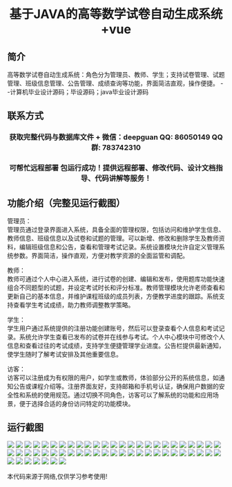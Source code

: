 <p><h1 align="center">基于JAVA的高等数学试卷自动生成系统+vue</h1></p>

## 简介
高等数学试卷自动生成系统：角色分为管理员、教师、学生；支持试卷管理、试题管理、班级信息管理、公告管理、成绩查询等功能，界面简洁直观，操作便捷。    --计算机毕业设计源码；毕设源码；java毕业设计源码


## 联系方式
<p><h3 align="center">获取完整代码与数据库文件 + 微信：deepguan QQ: 86050149 QQ群: 783742310</h3></p>
<p><h3 align="center">可帮忙远程部署 包运行成功！提供远程部署、修改代码、设计文档指导、代码讲解等服务！</h3></p>

## 功能介绍（完整见运行截图）
管理员：  
管理员通过登录界面进入系统，具备全面的管理权限，包括访问和维护学生信息、教师信息、班级信息以及试卷和试题的管理。可以新增、修改和删除学生及教师资料，编辑班级信息和公告，查看和管理考试记录。系统设置模块允许自定义管理系统参数。界面简洁，操作直观，方便对教学资源的全面监管和调配。

教师：  
教师可通过个人中心进入系统，进行试卷的创建、编辑和发布，使用题库功能快速组合不同题型的试题，并设定考试时长和评分标准。教师管理模块允许老师查看和更新自己的基本信息，并维护课程班级的成员列表，方便教学进度的跟踪。系统支持查看学生考试成绩，助力教师调整教学策略。

学生：  
学生用户通过系统提供的注册功能创建账号，然后可以登录查看个人信息和考试记录。系统允许学生查看已发布的试卷并在线参与考试。个人中心模块中可修改个人信息和查看过往的考试成绩，支持学生便捷管理学业进度。公告栏提供最新通知，使学生随时了解考试安排及其他重要信息。

访客：  
访客可以注册成为有权限的用户，如学生或教师，体验部分公开的系统信息，如通知公告或课程介绍等。注册界面友好，支持邮箱和手机号认证，确保用户数据的安全性和系统的使用规范。通过切换不同角色，访客可以了解系统的功能和应用场景，便于选择合适的身份访问特定的功能模块。


## 运行截图
![](img/001.jpg)
![](img/002.jpg)
![](img/003.jpg)
![](img/004.jpg)
![](img/005.jpg)
![](img/006.jpg)
![](img/007.jpg)
![](img/008.jpg)
![](img/009.jpg)
![](img/010.jpg)
![](img/011.jpg)
![](img/012.jpg)
![](img/013.jpg)
![](img/014.jpg)
![](img/015.jpg)
![](img/016.jpg)
![](img/017.jpg)
![](img/018.jpg)
![](img/019.jpg)
![](img/020.jpg)
![](img/021.jpg)
![](img/022.jpg)
![](img/023.jpg)
![](img/024.jpg)
![](img/025.jpg)
![](img/026.jpg)
![](img/027.jpg)
![](img/028.jpg)
![](img/029.jpg)
![](img/030.jpg)
![](img/031.jpg)
![](img/032.jpg)
![](img/033.jpg)
![](img/034.jpg)
![](img/035.jpg)
![](img/036.jpg)
![](img/037.jpg)
![](img/038.jpg)
![](img/039.jpg)
![](img/040.jpg)
![](img/041.jpg)
![](img/042.jpg)
![](img/043.jpg)
![](img/044.jpg)
![](img/045.jpg)
![](img/046.jpg)
![](img/047.jpg)
![](img/048.jpg)
![](img/049.jpg)
![](img/050.jpg)
![](img/051.jpg)
![](img/052.jpg)
![](img/053.jpg)
![](img/054.jpg)
![](img/055.jpg)
![](img/056.jpg)
![](img/057.jpg)

<p>本代码来源于网络,仅供学习参考使用!</p>
